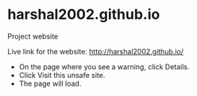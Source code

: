 # harshal2002.github.io
Project website

Live link for the website: 
http://harshal2002.github.io/
<ul>
  <li>On the page where you see a warning, click Details.</li>
  <li>Click Visit this unsafe site.</li>
  <li>The page will load.</li>
</ul>
